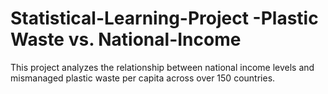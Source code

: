 # Statistical-Learning-Project -Plastic Waste vs. National-Income
This project analyzes the relationship between national income levels and mismanaged plastic waste per capita across over 150 countries.
